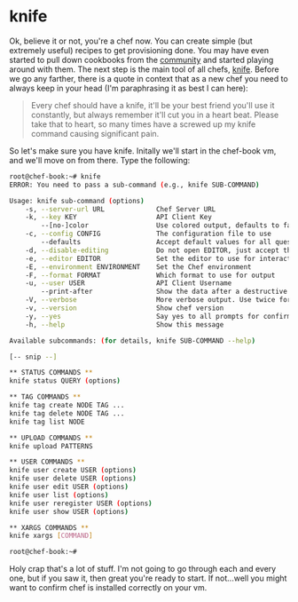 knife
=====
Ok, believe it or not, you're a chef now. You can create simple (but extremely useful) recipes to get provisioning done. You may have even started to pull down cookbooks from the [community](http://community.opscode.com/) and started playing around with them. The next step is the main tool of all chefs, [knife](http://docs.opscode.com/knife.html). 
Before we go any farther, there is a quote in context that as a new chef you need to always keep in your head (I'm paraphrasing it as best I can here):
> Every chef should have a knife, it'll be your best friend you'll use it constantly, but always remember it'll cut you in a heart beat.
Please take that to heart, so many times have a screwed up my knife command causing significant pain.

So let's make sure you have knife. Initally we'll start in the chef-book vm, and we'll move on from there. Type the following:
```bash
root@chef-book:~# knife
ERROR: You need to pass a sub-command (e.g., knife SUB-COMMAND)

Usage: knife sub-command (options)
    -s, --server-url URL             Chef Server URL
    -k, --key KEY                    API Client Key
        --[no-]color                 Use colored output, defaults to false on Windows, true otherwise
    -c, --config CONFIG              The configuration file to use
        --defaults                   Accept default values for all questions
    -d, --disable-editing            Do not open EDITOR, just accept the data as is
    -e, --editor EDITOR              Set the editor to use for interactive commands
    -E, --environment ENVIRONMENT    Set the Chef environment
    -F, --format FORMAT              Which format to use for output
    -u, --user USER                  API Client Username
        --print-after                Show the data after a destructive operation
    -V, --verbose                    More verbose output. Use twice for max verbosity
    -v, --version                    Show chef version
    -y, --yes                        Say yes to all prompts for confirmation
    -h, --help                       Show this message

Available subcommands: (for details, knife SUB-COMMAND --help)

[-- snip --]

** STATUS COMMANDS **
knife status QUERY (options)

** TAG COMMANDS **
knife tag create NODE TAG ...
knife tag delete NODE TAG ...
knife tag list NODE

** UPLOAD COMMANDS **
knife upload PATTERNS

** USER COMMANDS **
knife user create USER (options)
knife user delete USER (options)
knife user edit USER (options)
knife user list (options)
knife user reregister USER (options)
knife user show USER (options)

** XARGS COMMANDS **
knife xargs [COMMAND]

root@chef-book:~#
```
Holy crap that's a lot of stuff. I'm not going to go through each and every one, but if you saw it, then great you're ready to start. If not...well you might want to confirm chef is installed correctly on your vm.
